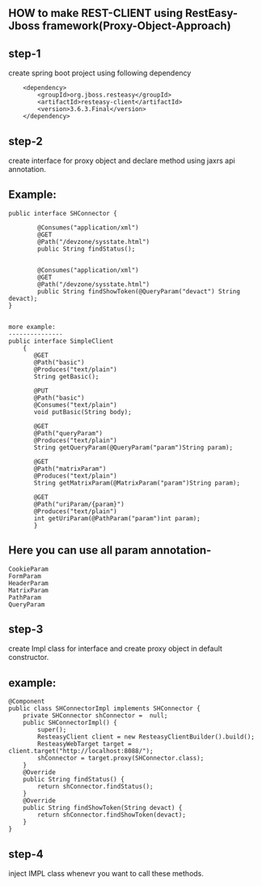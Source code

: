 HOW to make REST-CLIENT using RestEasy-Jboss framework(Proxy-Object-Approach)
-----------------------------------------------------------------------------
step-1
------
create spring boot project using following dependency

		<dependency>
			<groupId>org.jboss.resteasy</groupId>
			<artifactId>resteasy-client</artifactId>
			<version>3.6.3.Final</version>
		</dependency>
		
step-2
--------
create interface for proxy object and declare method using jaxrs api annotation.

Example:
----------
	public interface SHConnector {
	
			@Consumes("application/xml")
			@GET
			@Path("/devzone/sysstate.html")
			public String findStatus();
			
			
			@Consumes("application/xml")
			@GET
			@Path("/devzone/sysstate.html")
			public String findShowToken(@QueryParam("devact") String devact);
	}		
	
	
	more example:
	---------------
	public interface SimpleClient
		{
		   @GET
		   @Path("basic")
		   @Produces("text/plain")
		   String getBasic();

		   @PUT
		   @Path("basic")
		   @Consumes("text/plain")
		   void putBasic(String body);

		   @GET
		   @Path("queryParam")
		   @Produces("text/plain")
		   String getQueryParam(@QueryParam("param")String param);

		   @GET
		   @Path("matrixParam")
		   @Produces("text/plain")
		   String getMatrixParam(@MatrixParam("param")String param);

		   @GET
		   @Path("uriParam/{param}")
		   @Produces("text/plain")
		   int getUriParam(@PathParam("param")int param); 
		   }
	
	
Here you can use all param annotation-
-------------------------------------
	CookieParam	
	FormParam	
	HeaderParam	
	MatrixParam	
	PathParam	
	QueryParam
	

step-3
-----------

create Impl class for interface and create proxy object in default constructor.

example:
----------
	@Component
	public class SHConnectorImpl implements SHConnector {
		private SHConnector shConnector =  null;		
		public SHConnectorImpl() {
			super();
			ResteasyClient client = new ResteasyClientBuilder().build();
			ResteasyWebTarget target = client.target("http://localhost:8088/");
			shConnector = target.proxy(SHConnector.class);
		}
		@Override
		public String findStatus() {
			return shConnector.findStatus();
		}
		@Override
		public String findShowToken(String devact) {
			return shConnector.findShowToken(devact);
		}
	}

	
step-4
---------
inject IMPL class whenevr you want to call these methods.
